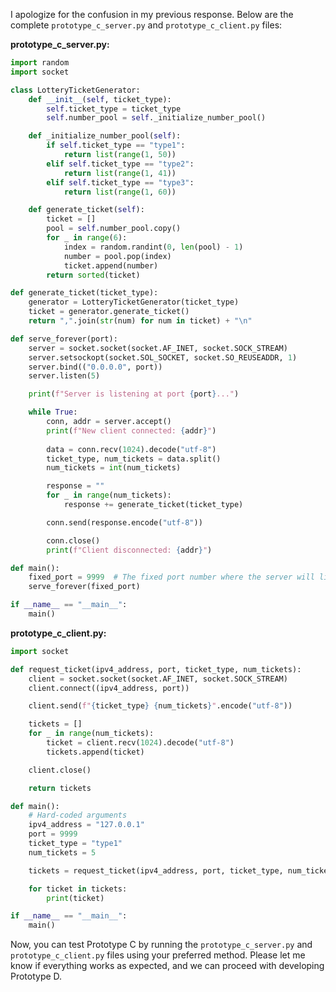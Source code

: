 I apologize for the confusion in my previous response. Below are the complete `prototype_c_server.py` and `prototype_c_client.py` files:

**prototype_c_server.py:**

```python
import random
import socket

class LotteryTicketGenerator:
    def __init__(self, ticket_type):
        self.ticket_type = ticket_type
        self.number_pool = self._initialize_number_pool()

    def _initialize_number_pool(self):
        if self.ticket_type == "type1":
            return list(range(1, 50))
        elif self.ticket_type == "type2":
            return list(range(1, 41))
        elif self.ticket_type == "type3":
            return list(range(1, 60))

    def generate_ticket(self):
        ticket = []
        pool = self.number_pool.copy()
        for _ in range(6):
            index = random.randint(0, len(pool) - 1)
            number = pool.pop(index)
            ticket.append(number)
        return sorted(ticket)

def generate_ticket(ticket_type):
    generator = LotteryTicketGenerator(ticket_type)
    ticket = generator.generate_ticket()
    return ",".join(str(num) for num in ticket) + "\n"

def serve_forever(port):
    server = socket.socket(socket.AF_INET, socket.SOCK_STREAM)
    server.setsockopt(socket.SOL_SOCKET, socket.SO_REUSEADDR, 1)
    server.bind(("0.0.0.0", port))
    server.listen(5)

    print(f"Server is listening at port {port}...")

    while True:
        conn, addr = server.accept()
        print(f"New client connected: {addr}")
        
        data = conn.recv(1024).decode("utf-8")
        ticket_type, num_tickets = data.split()
        num_tickets = int(num_tickets)

        response = ""
        for _ in range(num_tickets):
            response += generate_ticket(ticket_type)

        conn.send(response.encode("utf-8"))

        conn.close()
        print(f"Client disconnected: {addr}")

def main():
    fixed_port = 9999  # The fixed port number where the server will listen
    serve_forever(fixed_port)

if __name__ == "__main__":
    main()
```

**prototype_c_client.py:**

```python
import socket

def request_ticket(ipv4_address, port, ticket_type, num_tickets):
    client = socket.socket(socket.AF_INET, socket.SOCK_STREAM)
    client.connect((ipv4_address, port))

    client.send(f"{ticket_type} {num_tickets}".encode("utf-8"))

    tickets = []
    for _ in range(num_tickets):
        ticket = client.recv(1024).decode("utf-8")
        tickets.append(ticket)

    client.close()

    return tickets

def main():
    # Hard-coded arguments
    ipv4_address = "127.0.0.1"
    port = 9999
    ticket_type = "type1"
    num_tickets = 5

    tickets = request_ticket(ipv4_address, port, ticket_type, num_tickets)

    for ticket in tickets:
        print(ticket)

if __name__ == "__main__":
    main()
```

Now, you can test Prototype C by running the `prototype_c_server.py` and `prototype_c_client.py` files using your preferred method. Please let me know if everything works as expected, and we can proceed with developing Prototype D.

